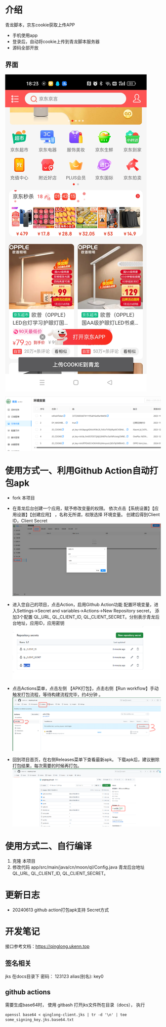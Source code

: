 # 介绍
青龙脚本，京东cookie获取上传APP
- 手机使用app
- 登录后，自动将cookie上传到青龙脚本服务器
- 源码全部开放



## 界面
![docs/app.png](docs/app.png)

![docs/web.png](docs/web.png)




# 使用方式一、利用Github Action自动打包apk
- fork 本项目 
- 在青龙后台创建一个应用，赋予修改变量的权限。 依次点击【系统设置】【应用设置】【创建应用】 ，名称无所谓，权限选择 环境变量。 创建后得到Client ID，Client Secret
  ![img.png](ql-app.png)
- 进入您自己的项目，点击Action，启用Github Action功能 配置环境变量，进入Settings->Secret and variables->Actions->New Repository secret， 添加3个配置
   QL_URL, QL_CLIENT_ID, QL_CLIENT_SECRET。分别表示青龙后台地址，应用ID，应用密钥
   ![img.png](docs/actions.png)

- 点击Actions菜单，点击左侧 【APK打包】，点击右侧【Run workflow】手动触发打包流程，等待构建流程完毕，约4分钟 。 
   ![img.png](docs/run.png)
- 回到项目首页，在右侧Releases菜单下查看最新apk。 下载apk后，建议删除打包结果，每次需要的时候再打包。
   ![img.png](docs/release.png)

# 使用方式二、自行编译
1. 克隆 本项目
2. 修改代码 app/src/main/java/cn/moon/ql/Config.java  青龙后台地址QL_URL, QL_CLIENT_ID, QL_CLIENT_SECRET。

# 更新日志
- 20240613 github action打包apk支持 Secret方式

# 开发笔记
接口参考文档：https://qinglong.ukenn.top

## 签名相关
jks 在docs目录下
密码： 123123
alias(别名): key0 

## github actions
需要生成base64时， 使用 gitbash 打开jks文件所在目录（docs）， 执行
```
openssl base64 < qinglong-client.jks | tr -d '\n' | tee some_signing_key.jks.base64.txt
```




